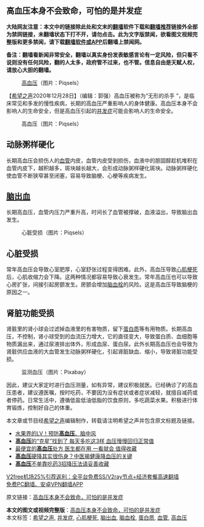  <h2>高血压本身不会致命，可怕的是并发症</h2> <p class="notice"><b>大陆网友注意：本文中的链接除此处和文末的<a href="https://github.com/bannedbook/fanqiang" >翻墙</a>软件下载和<a href="https://github.com/killgcd/justmysocks/blob/master/README.md">翻墙推荐</a>链接外全部为禁网链接，未翻墙状态下打不开，请勿点击。此为文字版禁闻，欲看图文视频完整版和更多禁闻，请下载<a href="https://github.com/bannedbook/fanqiang">翻墙软件或APP</a>后翻墙上禁闻网。</p><p>备注：翻墙看新闻非常安全，翻墙以真实身份发表敏感言论有一定风险，但只看不说则没有任何风险，翻的人太多，政府管不过来，也不管。信息自由是天赋人权，请放心大胆的翻墙。</b></p>  <div class="entry"> <figure><figcaption><a href="https://www.bannedbook.org/bnews/tag/%e9%ab%98%e8%a1%80%e5%8e%8b/" class="st_tag internal_tag" rel="tag" title="标签 高血压 下的日志">高血压</a>（图片：Piqsels）</figcaption></figure> <p>【<span class='wp_keywordlink_affiliate'><a href="https://www.soundofhope.org" title="希望之声" target="_blank">希望之声</a></span>2020年12月28日】（编辑：郭强）高血压被称为“无形的杀手 ”，是临床常见和多发的慢性疾病，长期的高血压严重影响人的身体健康。高血压本身不会影响人的生命安全，但是高血压引起的<a href="https://www.bannedbook.org/bnews/tag/%E5%B9%B6%E5%8F%91%E7%97%87/" class="st_tag internal_tag" rel="tag" title="标签 并发症 下的日志">并发症</a>可能会影响人的生命安全。</p> <figure><figcaption>高血压（图片：Piqsels）</figcaption></figure> <h2>动脉粥样硬化</h2> <p>长期高血压会损伤人的<a href="https://www.bannedbook.org/bnews/tag/%E8%A1%80%E7%AE%A1/" class="st_tag internal_tag" rel="tag" title="标签 血管 下的日志">血管</a>内皮，血管内皮受到损伤，血液中的胆固醇趁机堆积在血管内皮下，越积越多，斑块越长越大，会形成动脉粥样硬化斑块。动脉粥样硬化使血管不断狭窄甚至闭塞，容易导致脑梗、心梗等疾病发生。</p>  <h2><a href="https://www.bannedbook.org/bnews/tag/%E8%84%91%E5%87%BA%E8%A1%80/" class="st_tag internal_tag" rel="tag" title="标签 脑出血 下的日志">脑出血</a></h2> <p>长期高血压，血管内压力严重升高，时间长了血管被撑破，血液溢出，导致脑出血发生。</p> <figure><figcaption>心脏受损（图片：Piqsels）</figcaption></figure> <h2>心脏受损</h2> <p>常年高血压会导致心室肥厚，心室舒张过程变得困难。此外，高血压导致<a href="https://www.bannedbook.org/bnews/tag/%e5%bf%83%e8%82%8c%e6%a2%97%e6%ad%bb/" class="st_tag internal_tag" rel="tag" title="标签 心肌梗死 下的日志">心肌梗死</a>后，心肌收缩力会下降。这两种情况都容易导致心衰发生。常年高血压也可以导致心房扩张，间接引起房颤发生。房颤会增加<a href="https://www.bannedbook.org/bnews/tag/%E8%84%91%E8%A1%80%E6%A0%93/" class="st_tag internal_tag" rel="tag" title="标签 脑血栓 下的日志">脑血栓</a>的风险。这是高血压导致脑梗的原因之一。</p>  <h2>肾脏功能受损</h2> <p>肾脏里的肾小球会过滤掉血液里的有害物质，留下<a href="https://www.bannedbook.org/bnews/tag/%E8%9B%8B%E7%99%BD%E8%B4%A8/" class="st_tag internal_tag" rel="tag" title="标签 蛋白质 下的日志">蛋白质</a>等有用物质。长期高血压，不控制，肾小球受到的血流压力增大，它的直径变大，导致蛋白质、血细胞等物质漏出来，通过尿液排出体外，形成血尿、蛋白尿。此外长期高血压也会导致为肾脏供应血液的大血管发生动脉粥样硬化，引起肾脏缺血、缩小，导致肾脏功能受损。</p> <figure><figcaption>监测血压（图片：Pixabay）</figcaption></figure> <p>因此，建议大家定时进行血压测量，如有异常，建议积极就医。已经确诊了的高血压患者，建议遵医嘱，按时吃药，不要因为没有症状或者症状减轻，就擅自减药或者停药。日常生活中，遵循低盐低油低脂的饮食原则，多吃蔬菜水果。积极进行体育锻炼，控制好自己的体重。</p>  <p>本文章或节目经<a href="https://www.bannedbook.org/bnews/tag/%e5%b8%8c%e6%9c%9b%e4%b9%8b%e5%a3%b0/" class="st_tag internal_tag" rel="tag" title="标签 希望之声 下的日志">希望之声</a>编辑制作，转载请注明希望之声并包含原文标题及链接。</p> <ul class='op-related-articles' title='相关阅读'> <li><a href='https://www.bannedbook.org/bnews/comments/20201228/1456151.html' target='_blank'>水果界的LV！预防<b>高血压</b>、脑中风</a></li> <li><a href='https://www.bannedbook.org/bnews/health/20201226/1455272.html' target='_blank'><b>高血压</b>的“克星”找到了 每天多吃这3样 血压慢慢回归正常值</a></li> <li><a href='https://www.bannedbook.org/bnews/health/20201225/1454644.html' target='_blank'>最便宜的<b>高血压</b>处方 医生都在用 一看就会 值得收藏</a></li> <li><a href='https://www.bannedbook.org/bnews/health/20201221/1452158.html' target='_blank'><b>高血压</b>硬降其实很伤身？中医揭健康降血压的关键</a></li> <li><a href='https://www.bannedbook.org/bnews/health/20201219/1450794.html' target='_blank'><b>高血压</b>不单靠吃药3招降压法请妥善收藏</a></li> </ul> <p class="texttj"> <a href="https://github.com/bannedbook/fanqiang/wiki/V2ray%E6%9C%BA%E5%9C%BA" target="_blank">V2free机场25%引荐返利：全平台免费SS/V2ray节点+经济套餐高速翻墙</a><br/> <a href="https://github.com/bannedbook/fanqiang/wiki/%E7%A6%81%E9%97%BB%E7%BD%91%E5%AE%89%E5%8D%93%E7%BF%BB%E5%A2%99%E6%96%B0%E9%97%BBAPP" target="_blank">免费PC翻墙、安卓VPN翻墙APP</a></p><p>原文链接：<a class="src_link"  href="https://www.soundofhope.org/post/457951" target="_blank">高血压本身不会致命，可怕的是并发症</a></p><a name='sharetosocial'></a>       <div><b>本文的图文或视频完整版</b>：<a href='https://www.bannedbook.org/bnews/comments/20201229/1456757.html'>高血压本身不会致命，可怕的是并发症</a></div>  </div><!--END ENTRY--> <div class="postfooter"> <div>本文标签：<a href="https://www.bannedbook.org/bnews/tag/%e5%b8%8c%e6%9c%9b%e4%b9%8b%e5%a3%b0/" rel="tag">希望之声</a>, <a href="https://www.bannedbook.org/bnews/tag/%E5%B9%B6%E5%8F%91%E7%97%87/" rel="tag">并发症</a>, <a href="https://www.bannedbook.org/bnews/tag/%e5%bf%83%e8%82%8c%e6%a2%97%e6%ad%bb/" rel="tag">心肌梗死</a>, <a href="https://www.bannedbook.org/bnews/tag/%E8%84%91%E5%87%BA%E8%A1%80/" rel="tag">脑出血</a>, <a href="https://www.bannedbook.org/bnews/tag/%E8%84%91%E8%A1%80%E6%A0%93/" rel="tag">脑血栓</a>, <a href="https://www.bannedbook.org/bnews/tag/%E8%9B%8B%E7%99%BD%E8%B4%A8/" rel="tag">蛋白质</a>, <a href="https://www.bannedbook.org/bnews/tag/%E8%A1%80%E7%AE%A1/" rel="tag">血管</a>, <a href="https://www.bannedbook.org/bnews/tag/%e9%ab%98%e8%a1%80%e5%8e%8b/" rel="tag">高血压</a></div>  </div><!--END POSTFOOTER--> 